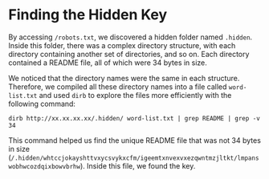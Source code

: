 # Finding the Hidden Key

By accessing `/robots.txt`, we discovered a hidden folder named `.hidden`. Inside this folder, there was a complex directory structure, with each directory containing another set of directories, and so on. Each directory contained a README file, all of which were 34 bytes in size.

We noticed that the directory names were the same in each structure. Therefore, we compiled all these directory names into a file called `word-list.txt` and used `dirb` to explore the files more efficiently with the following command:

```
dirb http://xx.xx.xx.xx/.hidden/ word-list.txt | grep README | grep -v 34
```

This command helped us find the unique README file that was not 34 bytes in size (`/.hidden/whtccjokayshttvxycsvykxcfm/igeemtxnvexvxezqwntmzjltkt/lmpanswobhwcozdqixbowvbrhw`). Inside this file, we found the key.
